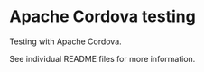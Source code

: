 # Apache Cordova testing

Testing with Apache Cordova.

See individual README files for more information.
